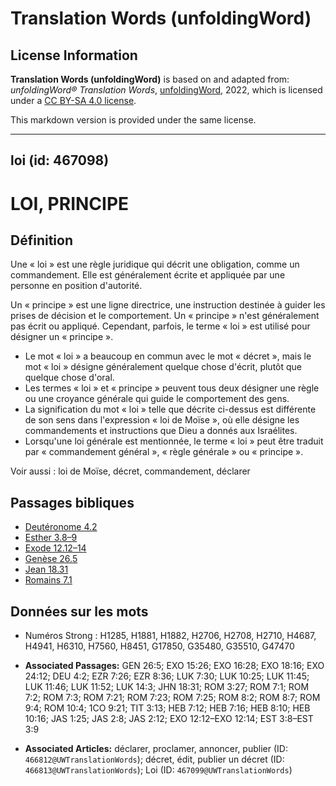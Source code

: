 # Translation Words (unfoldingWord)

## License Information

**Translation Words (unfoldingWord)** is based on and adapted from: _unfoldingWord® Translation Words_, [unfoldingWord](https://unfoldingword.org/utw), 2022, which is licensed under a [CC BY-SA 4.0 license](https://creativecommons.org/licenses/by-sa/4.0/legalcode.en).

This markdown version is provided under the same license.



--------------------------------

## loi (id: 467098)

LOI, PRINCIPE
=============

Définition
----------

Une « loi » est une règle juridique qui décrit une obligation, comme un commandement. Elle est généralement écrite et appliquée par une personne en position d'autorité. 

Un « principe » est une ligne directrice, une instruction destinée à guider les prises de décision et le comportement. Un « principe » n'est généralement pas écrit ou appliqué. Cependant, parfois, le terme « loi » est utilisé pour désigner un « principe ».

* Le mot « loi » a beaucoup en commun avec le mot « décret », mais le mot « loi » désigne généralement quelque chose d'écrit, plutôt que quelque chose d'oral.
* Les termes « loi » et « principe » peuvent tous deux désigner une règle ou une croyance générale qui guide le comportement des gens.
* La signification du mot « loi » telle que décrite ci\-dessus est différente de son sens dans l'expression « loi de Moïse », où elle désigne les commandements et instructions que Dieu a donnés aux Israélites.
* Lorsqu'une loi générale est mentionnée, le terme « loi » peut être traduit par « commandement général », « règle générale » ou « principe ».

Voir aussi : loi de Moïse, décret, commandement, déclarer

Passages bibliques
------------------

* [Deutéronome 4\.2](https://ref.ly/Deut4:2)
* [Esther 3\.8–9](https://ref.ly/Esth3:8-Esth3:9)
* [Exode 12\.12–14](https://ref.ly/Exod12:12-Exod12:14)
* [Genèse 26\.5](https://ref.ly/Gen26:5)
* [Jean 18\.31](https://ref.ly/John18:31)
* [Romains 7\.1](https://ref.ly/Rom7:1)

Données sur les mots
--------------------

* Numéros Strong : H1285, H1881, H1882, H2706, H2708, H2710, H4687, H4941, H6310, H7560, H8451, G17850, G35480, G35510, G47470

* **Associated Passages:** GEN 26:5; EXO 15:26; EXO 16:28; EXO 18:16; EXO 24:12; DEU 4:2; EZR 7:26; EZR 8:36; LUK 7:30; LUK 10:25; LUK 11:45; LUK 11:46; LUK 11:52; LUK 14:3; JHN 18:31; ROM 3:27; ROM 7:1; ROM 7:2; ROM 7:3; ROM 7:21; ROM 7:23; ROM 7:25; ROM 8:2; ROM 8:7; ROM 9:4; ROM 10:4; 1CO 9:21; TIT 3:13; HEB 7:12; HEB 7:16; HEB 8:10; HEB 10:16; JAS 1:25; JAS 2:8; JAS 2:12; EXO 12:12–EXO 12:14; EST 3:8–EST 3:9
* **Associated Articles:** déclarer, proclamer, annoncer, publier (ID: `466812@UWTranslationWords`); décret, édit, publier un décret (ID: `466813@UWTranslationWords`); Loi (ID: `467099@UWTranslationWords`)

